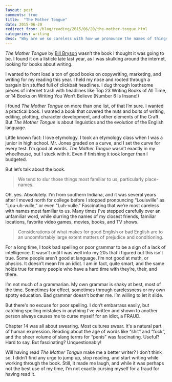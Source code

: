 ```yaml
---
layout: post
comments: true
title:  "The Mother Tongue"
date: 2015-06-20
redirect_from: /blog/reading/2015/06/20/the-mother-tongue.html
categories: writing
desc: "Why are we so careless with how we pronounce the names of things closest to us? The Mother Tongue is a fascinating dive into the history of the English language."
---
```


*The Mother Tongue* by [Bill Bryson](http://www.billbryson.co.uk/) wasn’t the book I thought it was going to be. I found it on a listicle late last year, as I was skulking around the internet, looking for books about writing.

I wanted to front load a ton of good books on copywriting, marketing, and writing for my reading this year. I held my nose and rooted through a bargain bin stuffed full of clickbait headlines. I dug through loathsome pieces of internet trash with headlines like Top 23 Writing Books of All Time, or 14 Books on Writing You Won’t Believe (Number 6 Is Insane!)

I found *The Mother Tongue* on more than one list, of that I’m sure. I wanted a practical book. I wanted a book that covered the nuts and bolts of writing, editing, plotting, character development, and other elements of the Craft. But *The Mother Tongue* is about linguistics and the evolution of the English language.

Little known fact: I love etymology. I took an etymology class when I was a junior in high school. Mr. Jones graded on a curve, and I set the curve for every test. I’m good at words.  *The Mother Tongue* wasn't exactly in my wheelhouse, but I stuck with it. Even if finishing it took longer than I budgeted.

But let’s talk about the book.

<blockquote>We tend to slur those things most familiar to us, particularly place-names.</blockquote>

Oh, yes. Absolutely. I’m from southern Indiana, and it was several years after I moved north for college before I stopped pronouncing “Louisville” as “Lou-uh-vulle,” or even "Luh-vulle." Fascinating that we’re most careless with names most familiar to us. Many times I've stepped carefully over an unfamiliar word, while slurring the names of my closest friends, familiar locations, favorite video games, movies, books, and TV shows.

<blockquote>Considerations of what makes for good English or bad English are to an uncomfortably large extent matters of prejudice and conditioning.</blockquote>

For a long time, I took bad spelling or poor grammar to be a sign of a lack of intelligence. It wasn’t until I was well into my 20s that I figured out this isn’t true. Some people aren’t good at language. I’m not good at math, or physics. It doesn’t mean I’m an idiot. I am in fact, quite smart, and the same holds true for many people who have a hard time with they’re, their, and there.

I’m not much of a grammarian. My own grammar is shaky at best, most of the time. Sometimes for effect, sometimes through carelessness or my own spotty education. Bad grammar doesn’t bother me. I’m willing to let it slide.

But there's no excuse for poor spelling. I don’t embarrass easily, but catching spelling mistakes in anything I’ve written and shown to another person always causes me to curse myself for an idiot, a FRAUD.

Chapter 14 was all about swearing. Most cultures swear. It's a natural part of human expression. Reading about the age of words like “shit” and “fuck”, and the sheer volume of slang terms for “penis” was fascinating. Useful? Hard to say. But fascinating? Unquestionably!

Will having read *The Mother Tongue* make me a better writer? I don’t think so. I didn’t find any urge to jump up, stop reading, and start writing while working through the book. Still, it made me laugh, and while it was perhaps not the best use of my time, I’m not exactly cursing myself for a fraud for having read it.